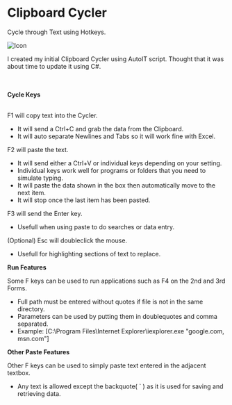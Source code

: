 # Clipboard Cycler
Cycle through Text using Hotkeys.

![Icon](https://github.com/cloudd901/Clipboard-Cycler/blob/master/Clipboard%20Cycler/CC.ico)

I created my initial Clipboard Cycler using AutoIT script.
Thought that it was about time to update it using C#.

</br></br>
<b>Cycle Keys</b>
<br><br>

F1 will copy text into the Cycler.
 - It will send a Ctrl+C and grab the data from the Clipboard.
 - It will auto separate Newlines and Tabs so it will work fine with Excel.
 
F2 will paste the text.
 - It will send either a Ctrl+V or individual keys depending on your setting.
 - Individual keys work well for programs or folders that you need to simulate typing.
 - It will paste the data shown in the box then automatically move to the next item.
 - It will stop once the last item has been pasted.
 
F3 will send the Enter key.
 - Usefull when using paste to do searches or data entry.
 
(Optional) Esc will doubleclick the mouse.
 - Usefull for highlighting sections of text to replace.


<b>Run Features</b>


Some F keys can be used to run applications such as F4 on the 2nd and 3rd Forms.
 - Full path must be entered without quotes if file is not in the same directory.
 - Parameters can be used by putting them in doublequotes and comma separated.
 - Example: [C:\Program Files\Internet Explorer\iexplorer.exe "google.com, msn.com"]


<b>Other Paste Features</b>


Other F keys can be used to simply paste text entered in the adjacent textbox.
 - Any text is allowed except the backquote( ` ) as it is used for saving and retrieving data.


